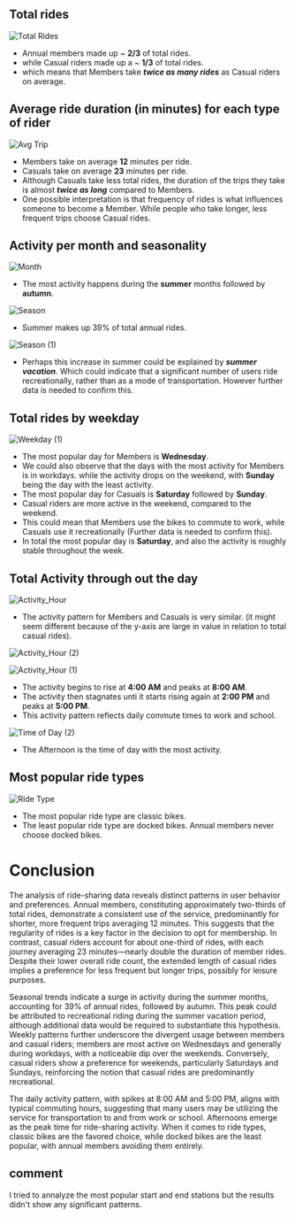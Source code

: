 ## Total rides

![Total Rides](https://github.com/Hamza-Abdel/Google-Data-Analytics-Capstone-Project/assets/87425827/c43dda31-b66d-4a43-b61d-0005cd3a93f5)

* Annual members made up ~ **2/3** of total rides.
* while Casual riders made up a ~ **1/3** of total rides.
* which means that Members take **_twice as many rides_** as Casual riders on average.

## Average ride duration (in minutes) for each type of rider

![Avg Trip](https://github.com/Hamza-Abdel/Google-Data-Analytics-Capstone-Project/assets/87425827/5b996691-8f40-4d84-b388-1934b6d41c45)

* Members take on average **12** minutes per ride.
* Casuals take on average **23** minutes per ride.
* Although Casuals take less total rides, the duration of the trips they take is almost **_twice as long_** compared to Members.
* One possible interpretation is that frequency of rides is what influences someone to become a Member. While people who take longer, less frequent trips choose Casual rides.

## Activity per month and seasonality

![Month](https://github.com/Hamza-Abdel/Google-Data-Analytics-Capstone-Project/assets/87425827/6bcfeb03-8f40-41cc-9d0a-85dd58b83dc2)

* The most activity happens during the **summer** months followed by **autumn**.

![Season](https://github.com/Hamza-Abdel/Google-Data-Analytics-Capstone-Project/assets/87425827/c4bb47b8-ff41-48b6-b4b1-06c2db7f392c)

* Summer makes up 39% of total annual rides.

![Season (1)](https://github.com/Hamza-Abdel/Google-Data-Analytics-Capstone-Project/assets/87425827/6732d610-d844-4e1a-a3b2-cec26ae30476)


* Perhaps this increase in summer could be explained by **_summer vacation_**. Which could indicate that a significant number of users ride recreationally, rather than as a mode of transportation. However further data is needed to confirm this.

## Total rides by weekday

![Weekday (1)](https://github.com/Hamza-Abdel/Google-Data-Analytics-Capstone-Project/assets/87425827/16440ae7-42f7-40c8-9dd3-09600bee9c7e)

* The most popular day for Members is **Wednesday**.
* We could also observe that the days with the most activity for Members is in workdays. while the activity drops on the weekend, with **Sunday** being the day with the least activity.
* The most popular day for Casuals is **Saturday** followed by **Sunday**.
* Casual riders are more active in the weekend, compared to the weekend.
* This could mean that Members use the bikes to commute to work, while Casuals use it recreationally (Further data is needed to confirm this).
* In total the most popular day is **Saturday**, and also the activity is roughly stable throughout the week.

## Total Activity through out the day

  ![Activity_Hour](https://github.com/Hamza-Abdel/Google-Data-Analytics-Capstone-Project/assets/87425827/7a87dffe-23ba-4325-87ab-14d0333833d6)

* The activity pattern for Members and Casuals is very similar. (it might seem different because of the y-axis are large in value in relation to total casual rides).

![Activity_Hour (2)](https://github.com/Hamza-Abdel/Google-Data-Analytics-Capstone-Project/assets/87425827/7b2e46f2-aacd-4991-b7e9-2d658db549eb)

![Activity_Hour (1)](https://github.com/Hamza-Abdel/Google-Data-Analytics-Capstone-Project/assets/87425827/cb1bf7c1-5b29-4807-898b-b319b5f6d662)

* The activity begins to rise at **4:00 AM** and peaks at **8:00 AM**.
* The activity then stagnates unti it starts rising again at **2:00 PM** and peaks at **5:00 PM**.
* This activity pattern reflects daily commute times to work and school.

![Time of Day (2)](https://github.com/Hamza-Abdel/Google-Data-Analytics-Capstone-Project/assets/87425827/e6d3126c-ff7a-4e44-93df-0fce93cb501c)

* The Afternoon is the time of day with the most activity.

## Most popular ride types

![Ride Type](https://github.com/Hamza-Abdel/Google-Data-Analytics-Capstone-Project/assets/87425827/db631876-91a1-48a2-ab76-5b95afe7fc1a)

* The most popular ride type are classic bikes.
* The least popular ride type are docked bikes. Annual members never choose docked bikes.

# Conclusion

The analysis of ride-sharing data reveals distinct patterns in user behavior and preferences. Annual members, constituting approximately two-thirds of total rides, demonstrate a consistent use of the service, predominantly for shorter, more frequent trips averaging 12 minutes. This suggests that the regularity of rides is a key factor in the decision to opt for membership. In contrast, casual riders account for about one-third of rides, with each journey averaging 23 minutes—nearly double the duration of member rides. Despite their lower overall ride count, the extended length of casual rides implies a preference for less frequent but longer trips, possibly for leisure purposes.

Seasonal trends indicate a surge in activity during the summer months, accounting for 39% of annual rides, followed by autumn. This peak could be attributed to recreational riding during the summer vacation period, although additional data would be required to substantiate this hypothesis. Weekly patterns further underscore the divergent usage between members and casual riders; members are most active on Wednesdays and generally during workdays, with a noticeable dip over the weekends. Conversely, casual riders show a preference for weekends, particularly Saturdays and Sundays, reinforcing the notion that casual rides are predominantly recreational.

The daily activity pattern, with spikes at 8:00 AM and 5:00 PM, aligns with typical commuting hours, suggesting that many users may be utilizing the service for transportation to and from work or school. Afternoons emerge as the peak time for ride-sharing activity. When it comes to ride types, classic bikes are the favored choice, while docked bikes are the least popular, with annual members avoiding them entirely.


## comment

I tried to annalyze the most popular start and end stations but the results didn't show any significant patterns.
